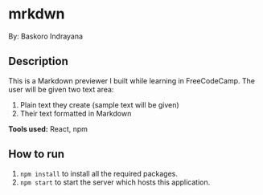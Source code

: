 # mrkdwn

By: Baskoro Indrayana

## Description

This is a Markdown previewer I built while learning in FreeCodeCamp. The user will be given two text area:

1. Plain text they create (sample text will be given)
2. Their text formatted in Markdown

**Tools used:** React, npm

## How to run

1. `npm install` to install all the required packages.
2. `npm start` to start the server which hosts this application.